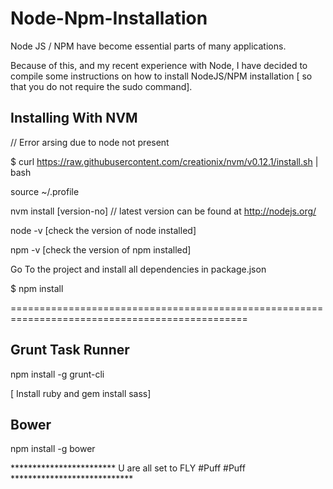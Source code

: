 # Node-Npm-Installation
Node JS / NPM have become essential parts of many applications.

Because of this, and my recent experience with Node, I have decided to compile some instructions on how to install NodeJS/NPM installation [ so that you do not require the sudo command]. 

Installing With NVM
--------------------
// Error arsing due to node not present

$ curl https://raw.githubusercontent.com/creationix/nvm/v0.12.1/install.sh | bash

source ~/.profile

nvm install [version-no]  // latest version can be found at http://nodejs.org/

node -v  [check the version of node installed]

npm -v   [check the version of npm installed]

Go To the project and  install all dependencies in package.json

$ npm install

===============================================================================================

Grunt Task Runner
-----------------
npm install -g grunt-cli

[ Install ruby and gem install sass]

Bower
-----------------
npm install -g bower

************************ U are all set to FLY #Puff #Puff ****************************
